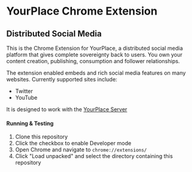 # YourPlace Chrome Extension
## Distributed Social Media
This is the Chrome Extension for YourPlace, a distributed social media platform that gives complete sovereignty back to users. You own your content creation, publishing, consumption and follower relationships.

The extension enabled embeds and rich social media features on many websites. Currently supported sites include:
* Twitter
* YouTube

It is designed to work with the [YourPlace Server](https://yourplace.network/download)

#### Running & Testing
1. Clone this repository
2. Click the checkbox to enable Developer mode
3. Open Chrome and navigate to `chrome://extensions/`
4. Click "Load unpacked" and select the directory containing this repository